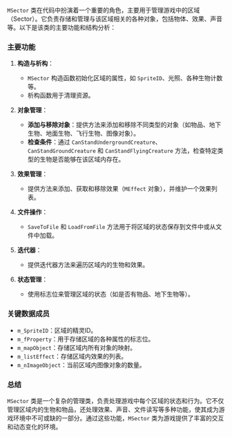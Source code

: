 `MSector` 类在代码中扮演着一个重要的角色，主要用于管理游戏中的区域（Sector）。它负责存储和管理与该区域相关的各种对象，包括物体、效果、声音等。以下是该类的主要功能和结构分析：

### 主要功能

1. **构造与析构**：
   - `MSector` 构造函数初始化区域的属性，如 `SpriteID`、光照、各种生物计数等。
   - 析构函数用于清理资源。

2. **对象管理**：
   - **添加与移除对象**：提供方法来添加和移除不同类型的对象（如物品、地下生物、地面生物、飞行生物、图像对象）。
   - **检查条件**：通过 `CanStandUndergroundCreature`、`CanStandGroundCreature` 和 `CanStandFlyingCreature` 方法，检查特定类型的生物是否能够在该区域内存在。

3. **效果管理**：
   - 提供方法来添加、获取和移除效果（`MEffect` 对象），并维护一个效果列表。

4. **文件操作**：
   - `SaveToFile` 和 `LoadFromFile` 方法用于将区域的状态保存到文件中或从文件中加载。

5. **迭代器**：
   - 提供迭代器方法来遍历区域内的生物和效果。

6. **状态管理**：
   - 使用标志位来管理区域的状态（如是否有物品、地下生物等）。

### 关键数据成员

- `m_SpriteID`：区域的精灵ID。
- `m_fProperty`：用于存储区域的各种属性的标志位。
- `m_mapObject`：存储区域内所有对象的映射。
- `m_listEffect`：存储区域内效果的列表。
- `m_nImageObject`：当前区域内图像对象的数量。

### 总结

`MSector` 类是一个复杂的管理类，负责处理游戏中每个区域的状态和行为。它不仅管理区域内的生物和物品，还处理效果、声音、文件读写等多种功能，使其成为游戏环境中不可或缺的一部分。通过这些功能，`MSector` 类为游戏提供了丰富的交互和动态变化的环境。